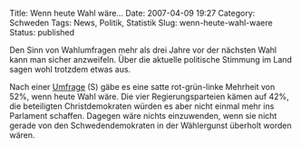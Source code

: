 Title: Wenn heute Wahl wäre...
Date: 2007-04-09 19:27
Category: Schweden
Tags: News, Politik, Statistik
Slug: wenn-heute-wahl-waere
Status: published

Den Sinn von Wahlumfragen mehr als drei Jahre vor der nächsten Wahl kann
man sicher anzweifeln. Über die aktuelle politische Stimmung im Land
sagen wohl trotzdem etwas aus.

Nach einer
[Umfrage](http://www.sr.se/cgi-bin/uppland/nyheter/artikel.asp?artikel=1300732)
(S) gäbe es eine satte rot-grün-linke Mehrheit von 52%, wenn heute Wahl
wäre. Die vier Regierungsparteien kämen auf 42%, die beteiligten
Christdemokraten würden es aber nicht einmal mehr ins Parlament
schaffen. Dagegen wäre nichts einzuwenden, wenn sie nicht gerade von den
Schwedendemokraten in der Wählergunst überholt worden wären.

